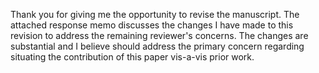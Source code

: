 Thank you for giving me the opportunity to revise the manuscript. The attached response memo discusses the changes I have made to this revision to address the remaining reviewer's concerns. The changes are substantial and I believe should address the primary concern regarding situating the contribution of this paper vis-a-vis prior work.